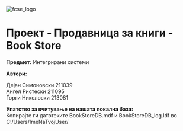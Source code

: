 ![fcse_logo](https://finki.ukim.mk/sites/default/files/logo_10.png)

# Проект - Продавница за книги - Book Store

**Предмет:** Интегрирани системи

**Автори:**<br />

Дејан Симоновски 211039 <br />
Ангел Ристески 211095 <br />
Ѓорги Николоски 213081 <br />


**Упатство за вчитување на нашата локална база:** <br />
Копирајте ги датотеките BookStoreDB.mdf и BookStoreDB_log.ldf во C:/Users/ImeNaTvojUser/
